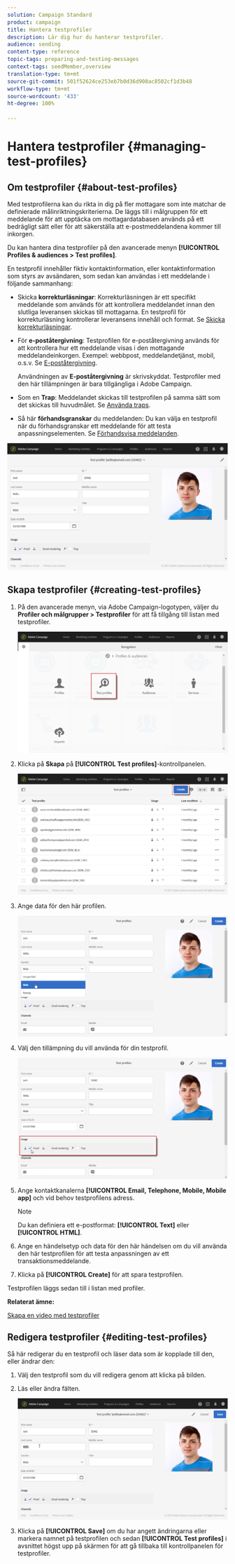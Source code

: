 ```yaml
---
solution: Campaign Standard
product: campaign
title: Hantera testprofiler
description: Lär dig hur du hanterar testprofiler.
audience: sending
content-type: reference
topic-tags: preparing-and-testing-messages
context-tags: seedMember,overview
translation-type: tm+mt
source-git-commit: 501f52624ce253eb7b0d36d908ac8502cf1d3b48
workflow-type: tm+mt
source-wordcount: '433'
ht-degree: 100%

---
```



# Hantera testprofiler {#managing-test-profiles}

## Om testprofiler {#about-test-profiles}

Med testprofilerna kan du rikta in dig på fler mottagare som inte matchar de definierade målinriktningskriterierna. De läggs till i målgruppen för ett meddelande för att upptäcka om mottagardatabasen används på ett bedrägligt sätt eller för att säkerställa att e-postmeddelandena kommer till inkorgen.

Du kan hantera dina testprofiler på den avancerade menyn **[!UICONTROL Profiles & audiences > Test profiles]**.

En testprofil innehåller fiktiv kontaktinformation, eller kontaktinformation som styrs av avsändaren, som sedan kan användas i ett meddelande i följande sammanhang:

* Skicka **korrekturläsningar**: Korrekturläsningen är ett specifikt meddelande som används för att kontrollera meddelandet innan den slutliga leveransen skickas till mottagarna. En testprofil för korrekturläsning kontrollerar leveransens innehåll och format. Se [Skicka korrekturläsningar](../../sending/using/sending-proofs.md).
* För **e-poståtergivning**: Testprofilen för e-poståtergivning används för att kontrollera hur ett meddelande visas i den mottagande meddelandeinkorgen. Exempel: webbpost, meddelandetjänst, mobil, o.s.v. Se [E-poståtergivning](../../sending/using/email-rendering.md).

   Användningen av **E-poståtergivning** är skrivskyddat. Testprofiler med den här tillämpningen är bara tillgängliga i Adobe Campaign.

* Som en **Trap**: Meddelandet skickas till testprofilen på samma sätt som det skickas till huvudmålet. Se [Använda traps](../../sending/using/using-traps.md).
* Så här **förhandsgranskar** du meddelanden: Du kan välja en testprofil när du förhandsgranskar ett meddelande för att testa anpassningselementen. Se [Förhandsvisa meddelanden](/help/sending/using/previewing-messages.md).

![](assets/test_profile.png)

## Skapa testprofiler {#creating-test-profiles}

1. På den avancerade menyn, via Adobe Campaign-logotypen, väljer du **Profiler och målgrupper > Testprofiler** för att få tillgång till listan med testprofiler.

   ![](assets/test_profile_creation_1.png)

1. Klicka på **Skapa** på **[!UICONTROL Test profiles]**-kontrollpanelen.

   ![](assets/test_profile_creation_2.png)

1. Ange data för den här profilen.

   ![](assets/test_profile_creation_3.png)

1. Välj den tillämpning du vill använda för din testprofil.

   ![](assets/test_profile_creation_4.png)

1. Ange kontaktkanalerna **[!UICONTROL Email, Telephone, Mobile, Mobile app]** och vid behov testprofilens adress.

   >[!NOTE]
   >
   >Du kan definiera ett e-postformat: **[!UICONTROL Text]** eller **[!UICONTROL HTML]**.

1. Ange en händelsetyp och data för den här händelsen om du vill använda den här testprofilen för att testa anpassningen av ett transaktionsmeddelande.
1. Klicka på **[!UICONTROL Create]** för att spara testprofilen.

Testprofilen läggs sedan till i listan med profiler.

**Relaterat ämne:**

[Skapa en video med testprofiler](https://docs.adobe.com/content/help/sv-SE/campaign-standard-learn/tutorials/profiles-and-audiences/test-profiles.html)

## Redigera testprofiler {#editing-test-profiles}

Så här redigerar du en testprofil och läser data som är kopplade till den, eller ändrar den:

1. Välj den testprofil som du vill redigera genom att klicka på bilden.
1. Läs eller ändra fälten.

   ![](assets/test_profile_edit.png)

1. Klicka på **[!UICONTROL Save]** om du har angett ändringarna eller markera namnet på testprofilen och sedan **[!UICONTROL Test profiles]** i avsnittet högst upp på skärmen för att gå tillbaka till kontrollpanelen för testprofiler.
